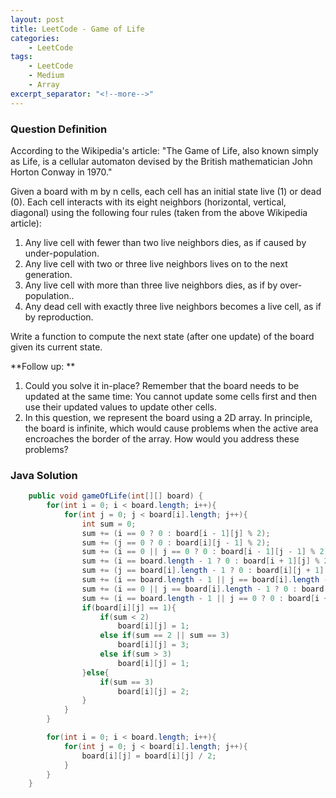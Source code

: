 ```yaml
---
layout: post
title: LeetCode - Game of Life
categories:
    - LeetCode
tags:
    - LeetCode
    - Medium
    - Array
excerpt_separator: "<!--more-->"
---
```


### Question Definition

According to the Wikipedia's article: "The Game of Life, also known simply as Life, is a cellular automaton devised by the British mathematician John Horton Conway in 1970."

Given a board with m by n cells, each cell has an initial state live (1) or dead (0). Each cell interacts with its eight neighbors (horizontal, vertical, diagonal) using the following four rules (taken from the above Wikipedia article):

1. Any live cell with fewer than two live neighbors dies, as if caused by under-population.
2. Any live cell with two or three live neighbors lives on to the next generation.
3. Any live cell with more than three live neighbors dies, as if by over-population..
4. Any dead cell with exactly three live neighbors becomes a live cell, as if by reproduction.

Write a function to compute the next state (after one update) of the board given its current state.
<!--more-->

**Follow up: **

1. Could you solve it in-place? Remember that the board needs to be updated at the same time: You cannot update some cells first and then use their updated values to update other cells.
2. In this question, we represent the board using a 2D array. In principle, the board is infinite, which would cause problems when the active area encroaches the border of the array. How would you address these problems?

### Java Solution
```java
    public void gameOfLife(int[][] board) {
        for(int i = 0; i < board.length; i++){
            for(int j = 0; j < board[i].length; j++){
                int sum = 0;
                sum += (i == 0 ? 0 : board[i - 1][j] % 2);
                sum += (j == 0 ? 0 : board[i][j - 1] % 2);
                sum += (i == 0 || j == 0 ? 0 : board[i - 1][j - 1] % 2);
                sum += (i == board.length - 1 ? 0 : board[i + 1][j] % 2);
                sum += (j == board[i].length - 1 ? 0 : board[i][j + 1] % 2);
                sum += (i == board.length - 1 || j == board[i].length - 1 ? 0 : board[i + 1][j + 1] % 2);
                sum += (i == 0 || j == board[i].length - 1 ? 0 : board[i - 1][j + 1] % 2);
                sum += (i == board.length - 1 || j == 0 ? 0 : board[i + 1][j - 1] % 2);
                if(board[i][j] == 1){
                    if(sum < 2)
                        board[i][j] = 1;
                    else if(sum == 2 || sum == 3)
                        board[i][j] = 3;
                    else if(sum > 3)
                        board[i][j] = 1;
                }else{
                    if(sum == 3)
                        board[i][j] = 2;
                }
            }
        }

        for(int i = 0; i < board.length; i++){
            for(int j = 0; j < board[i].length; j++){
                board[i][j] = board[i][j] / 2;
            }
        }
    }
```
